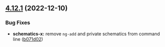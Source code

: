 ## [4.12.1](https://github.com/nontangent/ng-atomic/compare/v4.12.0...v4.12.1) (2022-12-10)


### Bug Fixes

* **schematics-x:** remove `ng-add` and private schematics from command line ([b071d02](https://github.com/nontangent/ng-atomic/commit/b071d02abf8c1a21d3f1e33fc793e996ce5227df))
